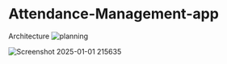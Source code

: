 # Attendance-Management-app

Architecture 
![planning](https://github.com/user-attachments/assets/ecdeb979-8a61-4aa6-ac3b-b055e626e800)


![Screenshot 2025-01-01 215635](https://github.com/user-attachments/assets/a83eb71f-b3cb-471c-bb30-c54c14055539)

